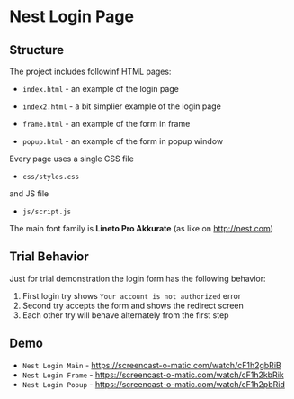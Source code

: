# Nest Login Page

## Structure

The project includes followinf HTML pages:

* `index.html` - an example of the login page

* `index2.html` - a bit simplier example of the login page

* `frame.html` - an example of the form in frame

* `popup.html` - an example of the form in popup window

Every page uses a single CSS file

* `css/styles.css`

and JS file

* `js/script.js`

The main font family is __Lineto Pro Akkurate__ (as like on http://nest.com)

## Trial Behavior

Just for trial demonstration the login form has the following behavior:

1. First login try shows `Your account is not authorized` error
2. Second try accepts the form and shows the redirect screen
3. Each other try will behave alternately from the first step

## Demo
* `Nest Login Main` - https://screencast-o-matic.com/watch/cF1h2gbRiB
* `Nest Login Frame` - https://screencast-o-matic.com/watch/cF1h2kbRik
* `Nest Login Popup` - https://screencast-o-matic.com/watch/cF1h2pbRid